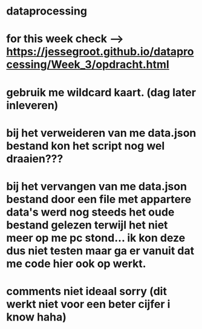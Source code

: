 # dataprocessing

# for this week check --> https://jessegroot.github.io/dataprocessing/Week_3/opdracht.html

# gebruik me wildcard kaart. (dag later inleveren)

# bij het verweideren van me data.json bestand kon het script nog wel draaien???
# bij het vervangen van me data.json bestand door een file met appartere data's werd nog steeds het oude bestand gelezen terwijl het niet meer op me pc stond... ik kon deze dus niet testen maar ga er vanuit dat me code hier ook op werkt.

# comments niet ideaal sorry (dit werkt niet voor een beter cijfer i know haha)
